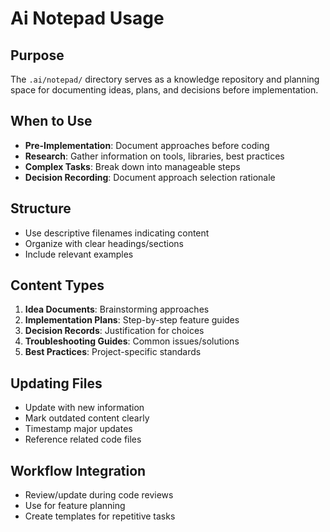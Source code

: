 # Ai Notepad Usage

## Purpose
The `.ai/notepad/` directory serves as a knowledge repository and planning space for documenting ideas, plans, and decisions before implementation.

## When to Use
- **Pre-Implementation**: Document approaches before coding
- **Research**: Gather information on tools, libraries, best practices
- **Complex Tasks**: Break down into manageable steps
- **Decision Recording**: Document approach selection rationale

## Structure
- Use descriptive filenames indicating content
- Organize with clear headings/sections
- Include relevant examples

## Content Types
1. **Idea Documents**: Brainstorming approaches
2. **Implementation Plans**: Step-by-step feature guides
3. **Decision Records**: Justification for choices
4. **Troubleshooting Guides**: Common issues/solutions
5. **Best Practices**: Project-specific standards

## Updating Files
- Update with new information
- Mark outdated content clearly
- Timestamp major updates
- Reference related code files

## Workflow Integration
- Review/update during code reviews
- Use for feature planning
- Create templates for repetitive tasks